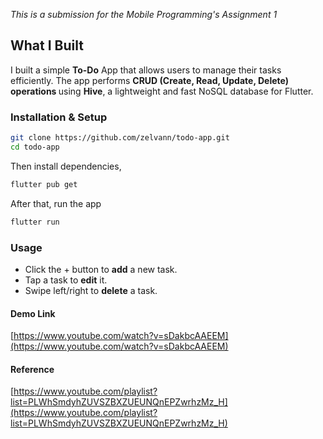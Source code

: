 *This is a submission for the Mobile Programming's Assignment 1*

## What I Built
I built a simple <strong>To-Do</strong> App that allows users to manage their tasks efficiently. The app performs <strong>CRUD (Create, Read, Update, Delete) operations </strong> using <strong>Hive</strong>, a lightweight and fast NoSQL database for Flutter.

### Installation & Setup
```bash
git clone https://github.com/zelvann/todo-app.git
cd todo-app
```
Then install dependencies, 
```bash
flutter pub get
```
After that, run the app
```bash
flutter run
```

### Usage
- Click the + button to <strong>add</strong> a new task.
- Tap a task to <strong>edit</strong> it.
- Swipe left/right to <strong>delete</strong> a task.

#### Demo Link
[https://www.youtube.com/watch?v=sDakbcAAEEM](https://www.youtube.com/watch?v=sDakbcAAEEM)

#### Reference
[https://www.youtube.com/playlist?list=PLWhSmdyhZUVSZBXZUEUNQnEPZwrhzMz_H](https://www.youtube.com/playlist?list=PLWhSmdyhZUVSZBXZUEUNQnEPZwrhzMz_H)
